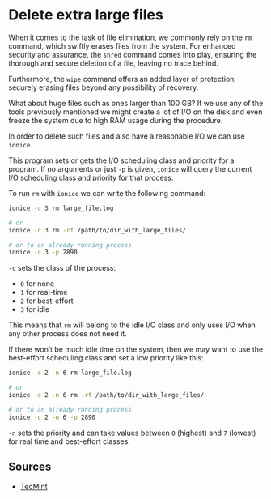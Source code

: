 # Delete extra large files

When it comes to the task of file elimination, we commonly rely on the `rm` command, which swiftly erases files from the system. For enhanced security and assurance, the `shred` command comes into play, ensuring the thorough and secure deletion of a file, leaving no trace behind.

Furthermore, the `wipe` command offers an added layer of protection, securely erasing files beyond any possibility of recovery.

What about huge files such as ones larger than 100 GB? If we use any of the tools previously mentioned we might create a lot of I/O on the disk and even freeze the system due to high RAM usage during the procedure.

In order to delete such files and also have a reasonable I/O we can use `ionice`.

This program sets or gets the I/O scheduling class and priority for a program. If no arguments or just `-p` is given, `ionice` will query the current I/O scheduling class and priority for that process.

To run `rm` with `ionice` we can write the following command:

```bash
ionice -c 3 rm large_file.log

# or
ionice -c 3 rm -rf /path/to/dir_with_large_files/

# or to an already running process
ionice -c 3 -p 2890
```

`-c` sets the class of the process:

- `0` for none
- `1` for real-time
- `2` for best-effort
- `3` for idle

This means that `rm` will belong to the idle I/O class and only uses I/O when any other process does not need it.

If there won’t be much idle time on the system, then we may want to use the best-effort scheduling class and set a low priority like this:

```bash
ionice -c 2 -n 6 rm large_file.log

# or
ionice -c 2 -n 6 rm -rf /path/to/dir_with_large_files/

# or to an already running process
ionice -c 2 -n 6 -p 2890
```

`-n` sets the priority and can take values between `0` (highest) and `7` (lowest) for real time and best-effort classes.

## Sources

- [TecMint](https://www.tecmint.com/delete-huge-files-in-linux/)
